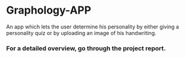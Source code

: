 # Graphology-APP

An app which lets the user determine his personality by either giving a personality quiz or by uploading an image of his handwriting.

### For a detailed overview, go through the project report. 
